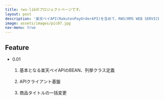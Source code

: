 ```yaml
---
title: rws-libのプロジェクトページです。
layout: post
description: '楽天ペイAPI(RakutenPayOrderAPI)を含めて、RWS(RMS WEB SERVICE)の通信データをGroovy/Javaから扱いしやすいためのライブラリーです'
image: assets/images/pic07.jpg
nav-menu: true
---
```


## Feature
<ul>
<li>0.01
  <ol>
    <li>基本となる楽天ペイAPIのBEAN、列挙クラス定義</li>
    <li>APIクライアント基盤</li>
    <li>商品タイトルの一括変更</li>
  </ol>
</li>
</ul>
